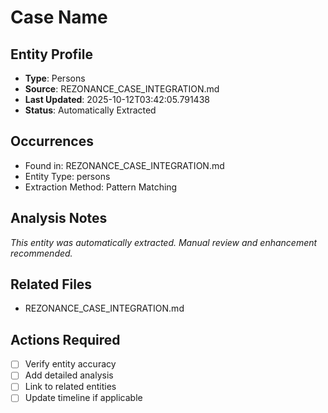 # Case Name

## Entity Profile
- **Type**: Persons
- **Source**: REZONANCE_CASE_INTEGRATION.md
- **Last Updated**: 2025-10-12T03:42:05.791438
- **Status**: Automatically Extracted

## Occurrences
- Found in: REZONANCE_CASE_INTEGRATION.md
- Entity Type: persons
- Extraction Method: Pattern Matching

## Analysis Notes
*This entity was automatically extracted. Manual review and enhancement recommended.*

## Related Files
- REZONANCE_CASE_INTEGRATION.md

## Actions Required
- [ ] Verify entity accuracy
- [ ] Add detailed analysis
- [ ] Link to related entities
- [ ] Update timeline if applicable

